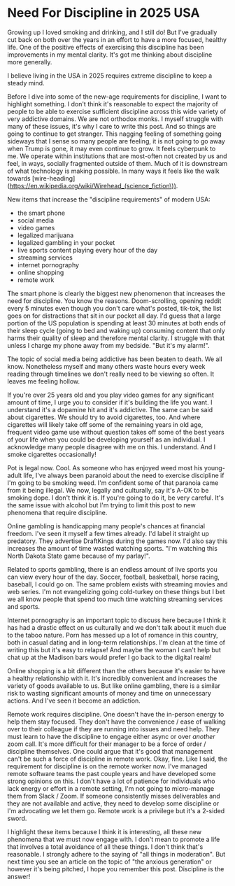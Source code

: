 # Need For Discipline in 2025 USA

Growing up I loved smoking and drinking, and I still do! But I've gradually cut back on both over the years in an effort to have a more focused, healthy life. One of the positive effects of exercising this discipline has been improvements in my mental clarity. It's got me thinking about discipline more generally.

I believe living in the USA in 2025 requires extreme discipline to keep a steady mind.

Before I dive into some of the new-age requirements for discipline, I want to highlight something. I don't think it's reasonable to expect the majority of people to be able to exercise sufficient discipline across this wide variety of very addictive domains. We are not orthodox monks. I myself struggle with many of these issues, it's why I care to write this post. And so things are going to continue to get stranger. This nagging feeling of something going sideways that I sense so many people are feeling, it is not going to go away when Trump is gone, it may even continue to grow. It feels cyberpunk to me. We operate within institutions that are most-often not created by us and feel, in ways, socially fragmented outside of them. Much of it is downstream of what technology is making possible. In many ways it feels like the walk towards [wire-heading](https://en.wikipedia.org/wiki/Wirehead_(science_fiction\)).

New items that increase the "discipline requirements" of modern USA:

- the smart phone
- social media
- video games
- legalized marijuana
- legalized gambling in your pocket
- live sports content playing every hour of the day
- streaming services
- internet pornography
- online shopping
- remote work

The smart phone is clearly the biggest new phenomenon that increases the need for discipline. You know the reasons. Doom-scrolling, opening reddit every 5 minutes even though you don't care what's posted, tik-tok, the list goes on for distractions that sit in our pocket all day. I'd guess that a large portion of the US population is spending at least 30 minutes at both ends of their sleep cycle (going to bed and waking up) consuming content that only harms their quality of sleep and therefore mental clarity. I struggle with that unless I charge my phone away from my bedside. "But it's my alarm!".

The topic of social media being addictive has been beaten to death. We all know. Nonetheless myself and many others waste hours every week reading through timelines we don't really need to be viewing so often. It leaves me feeling hollow.

If you're over 25 years old and you play video games for any significant amount of time, I urge you to consider if it's building the life you want. I understand it's a dopamine hit and it's addictive. The same can be said about cigarettes. We should try to avoid cigarettes, too. And where cigarettes will likely take off some of the remaining years in old age, frequent video game use without question takes off some of the best years of your life when you could be developing yourself as an individual. I acknowledge many people disagree with me on this. I understand. And I smoke cigarettes occasionally!

Pot is legal now. Cool. As someone who has enjoyed weed most his young-adult life, I've always been paranoid about the need to exercise discipline if I'm going to be smoking weed. I'm confident some of that paranoia came from it being illegal. We now, legally and culturally, say it's A-OK to be smoking dope. I don't think it is. If you're going to do it, be very careful. It's the same issue with alcohol but I'm trying to limit this post to new phenomena that require discipline.

Online gambling is handicapping many people's chances at financial freedom. I've seen it myself a few times already. I'd label it straight up predatory. They advertise DraftKings during the games now. I'd also say this increases the amount of time wasted watching sports. "I'm watching this North Dakota State game because of my parlay!".

Related to sports gambling, there is an endless amount of live sports you can view every hour of the day. Soccer, football, basketball, horse racing, baseball, I could go on. The same problem exists with streaming movies and web series. I'm not evangelizing going cold-turkey on these things but I bet we all know people that spend too much time watching streaming services and sports.

Internet pornography is an important topic to discuss here because I think it has had a drastic effect on us culturally and we don't talk about it much due to the taboo nature. Porn has messed up a lot of romance in this country, both in casual dating and in long-term relationships. I'm clean at the time of writing this but it's easy to relapse! And maybe the woman I can't help but chat up at the Madison bars would prefer I go back to the digital realm!

Online shopping is a bit different than the others because it's easier to have a healthy relationship with it. It's incredibly convenient and increases the variety of goods available to us. But like online gambling, there is a similar risk to wasting significant amounts of money and time on unnecessary actions. And I've seen it become an addiction.

Remote work requires discipline. One doesn't have the in-person energy to help them stay focused. They don't have the convenience / ease of walking over to their colleague if they are running into issues and need help. They must learn to have the discipline to engage either async or over *another* zoom call. It's more difficult for their manager to be a force of order / discipline themselves. One could argue that it's good that management can't be such a force of discipline in remote work. Okay, fine. Like I said, the requirement for discipline is on the remote worker now. I've managed remote software teams the past couple years and have developed some strong opinions on this. I don't have a lot of patience for individuals who lack energy or effort in a remote setting, I'm not going to micro-manage them from Slack / Zoom. If someone consistently misses deliverables and they are not available and active, they need to develop some discipline or I'm advocating we let them go. Remote work is a privilege but it's a 2-sided sword.

I highlight these items because I think it is interesting, all these new phenomena that we must now engage with. I don't mean to promote a life that involves a total avoidance of all these things. I don't think that's reasonable. I strongly adhere to the saying of "all things in moderation". But next time you see an article on the topic of "the anxious generation" or however it's being pitched, I hope you remember this post. Discipline is the answer!
